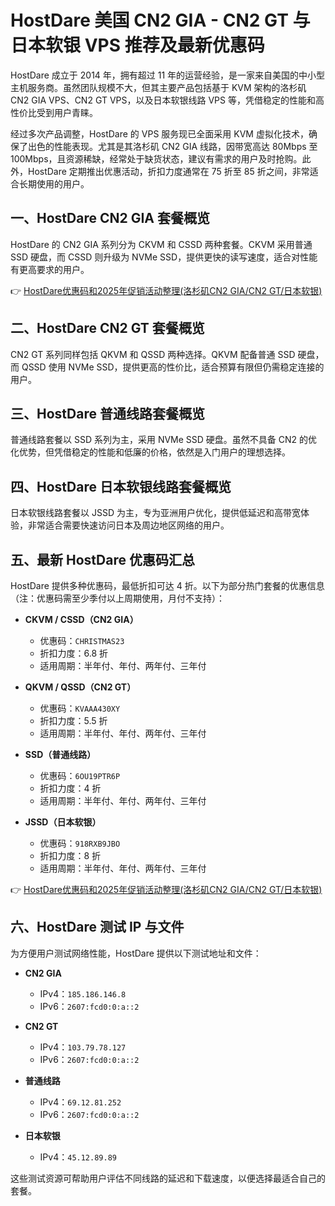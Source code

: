 # HostDare 美国 CN2 GIA - CN2 GT 与日本软银 VPS 推荐及最新优惠码

HostDare 成立于 2014 年，拥有超过 11 年的运营经验，是一家来自美国的中小型主机服务商。虽然团队规模不大，但其主要产品包括基于 KVM 架构的洛杉矶 CN2 GIA VPS、CN2 GT VPS，以及日本软银线路 VPS 等，凭借稳定的性能和高性价比受到用户青睐。

经过多次产品调整，HostDare 的 VPS 服务现已全面采用 KVM 虚拟化技术，确保了出色的性能表现。尤其是其洛杉矶 CN2 GIA 线路，因带宽高达 80Mbps 至 100Mbps，且资源稀缺，经常处于缺货状态，建议有需求的用户及时抢购。此外，HostDare 定期推出优惠活动，折扣力度通常在 75 折至 85 折之间，非常适合长期使用的用户。

## 一、HostDare CN2 GIA 套餐概览

HostDare 的 CN2 GIA 系列分为 CKVM 和 CSSD 两种套餐。CKVM 采用普通 SSD 硬盘，而 CSSD 则升级为 NVMe SSD，提供更快的读写速度，适合对性能有更高要求的用户。

👉 [HostDare优惠码和2025年促销活动整理(洛杉矶CN2 GIA/CN2 GT/日本软银)](https://bit.ly/hostdare)

## 二、HostDare CN2 GT 套餐概览

CN2 GT 系列同样包括 QKVM 和 QSSD 两种选择。QKVM 配备普通 SSD 硬盘，而 QSSD 使用 NVMe SSD，提供更高的性价比，适合预算有限但仍需稳定连接的用户。

## 三、HostDare 普通线路套餐概览

普通线路套餐以 SSD 系列为主，采用 NVMe SSD 硬盘。虽然不具备 CN2 的优化优势，但凭借稳定的性能和低廉的价格，依然是入门用户的理想选择。

## 四、HostDare 日本软银线路套餐概览

日本软银线路套餐以 JSSD 为主，专为亚洲用户优化，提供低延迟和高带宽体验，非常适合需要快速访问日本及周边地区网络的用户。

## 五、最新 HostDare 优惠码汇总

HostDare 提供多种优惠码，最低折扣可达 4 折。以下为部分热门套餐的优惠信息（注：优惠码需至少季付以上周期使用，月付不支持）：

- **CKVM / CSSD（CN2 GIA）**  
  - 优惠码：`CHRISTMAS23`  
  - 折扣力度：6.8 折  
  - 适用周期：半年付、年付、两年付、三年付  

- **QKVM / QSSD（CN2 GT）**  
  - 优惠码：`KVAAA430XY`  
  - 折扣力度：5.5 折  
  - 适用周期：半年付、年付、两年付、三年付  

- **SSD（普通线路）**  
  - 优惠码：`6OU19PTR6P`  
  - 折扣力度：4 折  
  - 适用周期：半年付、年付、两年付、三年付  

- **JSSD（日本软银）**  
  - 优惠码：`918RXB9JBO`  
  - 折扣力度：8 折  
  - 适用周期：半年付、年付、两年付、三年付  

👉 [HostDare优惠码和2025年促销活动整理(洛杉矶CN2 GIA/CN2 GT/日本软银)](https://bit.ly/hostdare)

## 六、HostDare 测试 IP 与文件

为方便用户测试网络性能，HostDare 提供以下测试地址和文件：

- **CN2 GIA**  
  - IPv4：`185.186.146.8`  
  - IPv6：`2607:fcd0:0:a::2`  

- **CN2 GT**  
  - IPv4：`103.79.78.127`  
  - IPv6：`2607:fcd0:0:a::2`  

- **普通线路**  
  - IPv4：`69.12.81.252`  
  - IPv6：`2607:fcd0:0:a::2`  

- **日本软银**  
  - IPv4：`45.12.89.89`  

这些测试资源可帮助用户评估不同线路的延迟和下载速度，以便选择最适合自己的套餐。